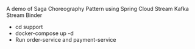 A demo of Saga Choreography Pattern using Spring Cloud Stream Kafka Stream Binder
- cd support
- docker-compose up -d
- Run order-service and payment-service
